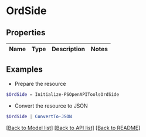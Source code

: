 # OrdSide
## Properties

Name | Type | Description | Notes
------------ | ------------- | ------------- | -------------

## Examples

- Prepare the resource
```powershell
$OrdSide = Initialize-PSOpenAPIToolsOrdSide 
```

- Convert the resource to JSON
```powershell
$OrdSide | ConvertTo-JSON
```

[[Back to Model list]](../README.md#documentation-for-models) [[Back to API list]](../README.md#documentation-for-api-endpoints) [[Back to README]](../README.md)

